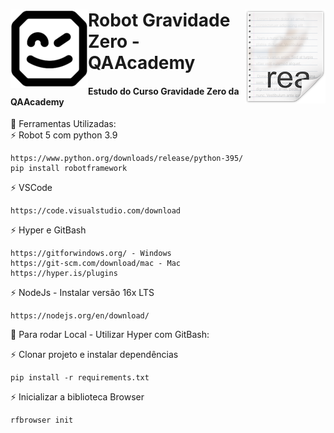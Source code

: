# <img src="icon.png" align="right" />
# <img src="robotidy_logo_small.png" align="left" />

# Robot Gravidade Zero - QAAcademy
<h4>Estudo do Curso Gravidade Zero da QAAcademy</h4>

🧰 Ferramentas Utilizadas:<br>
   ⚡ Robot 5 com python 3.9 <br>
    
    https://www.python.org/downloads/release/python-395/
    pip install robotframework
    

   ⚡ VSCode<br>
   
    https://code.visualstudio.com/download

   ⚡ Hyper e GitBash<br>

    https://gitforwindows.org/ - Windows
    https://git-scm.com/download/mac - Mac
    https://hyper.is/plugins

   ⚡ NodeJs - Instalar versão 16x LTS<br>

    https://nodejs.org/en/download/


🧰 Para rodar Local - Utilizar Hyper com GitBash:<br>

   ⚡ Clonar projeto e instalar dependências<br>

    pip install -r requirements.txt

   ⚡ Inicializar a biblioteca Browser<br>

    rfbrowser init
